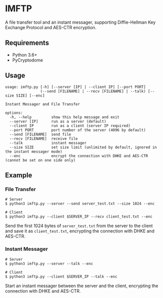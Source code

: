 # IMFTP

A file transfer tool and an instant messager, supporting Diffie-Hellman Key Exchange Protocol and AES-CTR encryption.

## Requirements

- Python 3.6+
- PyCryptodome

## Usage

```
usage: imftp.py [-h] [--server [IP] | --client IP] [--port PORT]
                (--send [FILENAME] | --recv [FILENAME] | --talk) [--size SIZE] [--enc]

Instant Messager and File Transfer

options:
  -h, --help         show this help message and exit
  --server [IP]      run as a server (default)
  --client IP        run as a client (server IP required)
  --port PORT        port number of the server (4096 by default)
  --send [FILENAME]  send file
  --recv [FILENAME]  receive file
  --talk             instant messager
  --size SIZE        set size limit (unlimited by default, ignored in the instant messager mode)
  --enc              encrypt the connection with DHKE and AES-CTR (cannot be set on one side only)
```

## Example

### File Transfer

```shell
# Server
$ python3 imftp.py --server --send server_test.txt --size 1024 --enc

# Client
$ python3 imftp.py --client $SERVER_IP --recv client_test.txt --enc
```

Send the first 1024 bytes of `server_test.txt` from the server to the client and save it as `client_test.txt`, encrypting the connection with DHKE and AES-CTR.

### Instant Messager

```shell
# Server
$ python3 imftp.py --server --talk --enc

# Client
$ python3 imftp.py --client $SERVER_IP --talk --enc
```

Start an instant messager between the server and the client, encrypting the connection with DHKE and AES-CTR.
